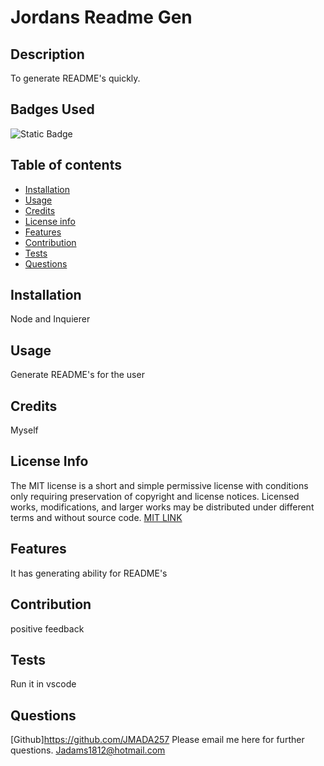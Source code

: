 
# Jordans Readme Gen
## Description
 To generate README's quickly. 
## Badges Used
 ![Static Badge](https://img.shields.io/badge/MIT_License-blue)
## Table of contents
 - [Installation](#installation)
 - [Usage](#usage)
 - [Credits](#credits)
 - [License info](#license-info)
 - [Features](#features)
 - [Contribution](#contribution)
 - [Tests](#tests)
 - [Questions](#questions)
## Installation
 Node and Inquierer
## Usage
 Generate README's for the user
## Credits
 Myself
## License Info
 The MIT license is a short and simple permissive license with conditions only requiring preservation of copyright and license notices. Licensed works, modifications, and larger works may be distributed under different terms and without source code.
 [MIT LINK](https://opensource.org/license/mit/)
## Features
 It has generating ability for README's
## Contribution
 positive feedback
## Tests
 Run it in vscode
## Questions
[Github]https://github.com/JMADA257
Please email me here for further questions. Jadams1812@hotmail.com
  
  